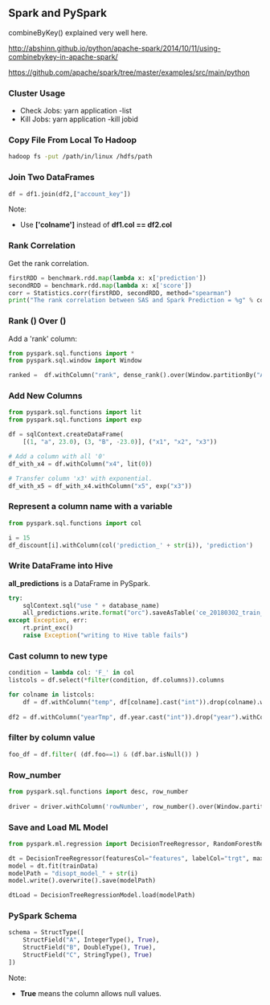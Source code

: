
Spark and PySpark
----------

combineByKey() explained very well here.

http://abshinn.github.io/python/apache-spark/2014/10/11/using-combinebykey-in-apache-spark/

https://github.com/apache/spark/tree/master/examples/src/main/python

### Cluster Usage

  - Check Jobs: yarn application -list
  - Kill Jobs: yarn application -kill jobid

### Copy File From Local To Hadoop

```bash
hadoop fs -put /path/in/linux /hdfs/path
```

### Join Two DataFrames

```python
df = df1.join(df2,["account_key"])
```

Note: 
  
  - Use **['colname']** instead of **df1.col == df2.col**
  
### Rank Correlation

Get the rank correlation.

```python
firstRDD = benchmark.rdd.map(lambda x: x['prediction'])
secondRDD = benchmark.rdd.map(lambda x: x['score'])
corr = Statistics.corr(firstRDD, secondRDD, method="spearman")
print("The rank correlation between SAS and Spark Prediction = %g" % corr) 
```

### Rank () Over ()

Add a 'rank' column:

```python
from pyspark.sql.functions import *
from pyspark.sql.window import Window

ranked =  df.withColumn("rank", dense_rank().over(Window.partitionBy("A").orderBy(desc("C"))))
```

### Add New Columns

```python
from pyspark.sql.functions import lit
from pyspark.sql.functions import exp

df = sqlContext.createDataFrame(
    [(1, "a", 23.0), (3, "B", -23.0)], ("x1", "x2", "x3"))

# Add a column with all '0'
df_with_x4 = df.withColumn("x4", lit(0))

# Transfer column 'x3' with exponential.
df_with_x5 = df_with_x4.withColumn("x5", exp("x3"))
```

### Represent a column name with a variable

```python
from pyspark.sql.functions import col

i = 15
df_discount[i].withColumn(col('prediction_' + str(i)), 'prediction')
```

### Write DataFrame into Hive

**all_predictions** is a DataFrame in PySpark.

```python
try:
    sqlContext.sql("use " + database_name)
    all_predictions.write.format("orc").saveAsTable('ce_20180302_train_driver_spark', mode="overwrite")
except Exception, err:
    rt.print_exc()
    raise Exception("writing to Hive table fails")
```

### Cast column to new type

```python
condition = lambda col: 'F_' in col
listcols = df.select(*filter(condition, df.columns)).columns

for colname in listcols:
    df = df.withColumn("temp", df[colname].cast("int")).drop(colname).withColumnRenamed("temp", colname)
	
df2 = df.withColumn("yearTmp", df.year.cast("int")).drop("year").withColumnRenamed("yearTmp", "year")
```

### filter by column value
```python
foo_df = df.filter( (df.foo==1) & (df.bar.isNull()) )
```

### Row_number

```python
from pyspark.sql.functions import desc, row_number 
  
driver = driver.withColumn('rowNumber', row_number().over(Window.partitionBy("account_key").orderBy(col("prediction").desc())))
```

### Save and Load ML Model

```python
from pyspark.ml.regression import DecisionTreeRegressor, RandomForestRegressor, DecisionTreeRegressionModel, RandomForestRegressionModel

dt = DecisionTreeRegressor(featuresCol="features", labelCol="trgt", maxDepth=8, minInstancesPerNode=2000)
model = dt.fit(trainData)
modelPath = "disopt_model_" + str(i)
model.write().overwrite().save(modelPath)

dtLoad = DecisionTreeRegressionModel.load(modelPath)
```

### PySpark Schema

```python
schema = StructType([
    StructField("A", IntegerType(), True),
    StructField("B", DoubleType(), True),
    StructField("C", StringType(), True)
])
```

Note:
  - **True** means the column allows null values.